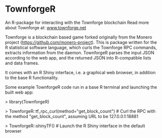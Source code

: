 # TownforgeR
An R-package for interacting with the Townforge blockchain
Read more about Townforge at: www.townforge.net

Townforge is a blockchain based game forked originally from the Monero project (https://github.com/monero-project).
This is package written for the R statistical software language, which curls the Townforge RPC commands, extracts information from the daemon. 
TownforgeR parses the input JSON according to the web app, and the returned JSON into R-compatible lists and data frames.

It comes with an R Shiny interface, i.e. a graphical web browser, in addition to the base R functionality.

Some example TownforgeR code run in a base R terminal and launching the built web app:


\> library(TownforgeR)

\> TownforgeR::tf_rpc_curl(method="get_block_count") # Curl the RPC with the method "get_block_count", assuming URL to be 127.0.0.1:18881

\> TownforgeR::shinyTF() # Launch the R Shiny interface in the default browser
